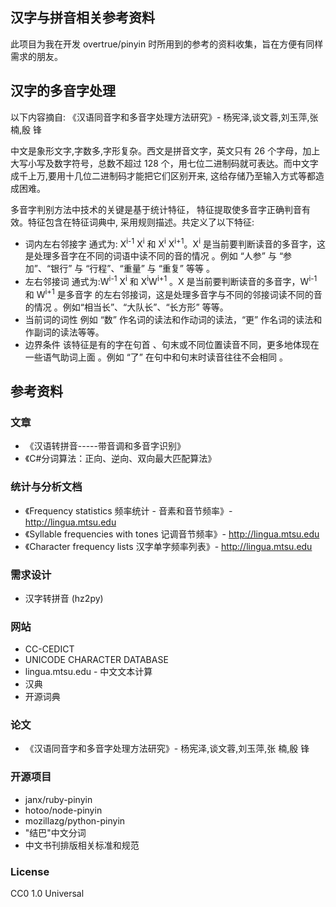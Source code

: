 汉字与拼音相关参考资料
---

此项目为我在开发 overtrue/pinyin 时所用到的参考的资料收集，旨在方便有同样需求的朋友。

## 汉字的多音字处理

以下内容摘自: 《汉语同音字和多音字处理方法研究》- 杨宪泽,谈文蓉,刘玉萍,张  楠,殷  锋

中文是象形文字,字数多,字形复杂。西文是拼音文字，英文只有 26 个字母，加上大写小写及数字符号，总数不超过 128 个，用七位二进制码就可表达。而中文字成千上万,要用十几位二进制码才能把它们区别开来, 这给存储乃至输入方式等都造成困难。

多音字判别方法中技术的关键是基于统计特征， 特征提取使多音字正确判音有效。特征包含在特征词典中, 采用规则描述。共定义了以下特征:

- 词内左右邻接字
    通式为: X<sup>i-1</sup> X<sup>i</sup> 和 X<sup>i</sup> X<sup>i+1</sup>。X<sup>i</sup> 是当前要判断读音的多音字，这是处理多音字在不同的词语中读不同的音的情况 。例如 “人参” 与 “参加”、“银行” 与 “行程”、“重量” 与 “重复” 等等 。
- 左右邻接词
    通式为:W<sup>i-1</sup> X<sup>i</sup> 和 X<sup>i</sup>W<sup>i+1</sup> 。X 是当前要判断读音的多音字，W<sup>i-1</sup> 和 W<sup>i+1</sup> 是多音字 的左右邻接词，这是处理多音字与不同的邻接词读不同的音的情况 。例如“相当长”、“大队长”、“长方形” 等等。
- 当前词的词性
    例如 “数” 作名词的读法和作动词的读法，“更” 作名词的读法和作副词的读法等等。
- 边界条件
    该特征是有的字在句首 、句末或不同位置读音不同，更多地体现在一些语气助词上面 。例如 “了” 在句中和句末时读音往往不会相同 。

## 参考资料

### 文章

- 《汉语转拼音-----带音调和多音字识别》
- 《C#分词算法：正向、逆向、双向最大匹配算法》

### 统计与分析文档

- 《Frequency statistics 频率统计 - 音素和音节频率》- http://lingua.mtsu.edu
- 《Syllable frequencies with tones 记调音节频率》- http://lingua.mtsu.edu
- 《Character frequency lists 汉字单字频率列表》- http://lingua.mtsu.edu

### 需求设计

- 汉字转拼音 (hz2py)

### 网站

- CC-CEDICT
- UNICODE CHARACTER DATABASE
- lingua.mtsu.edu - 中文文本计算
- 汉典
- 开源词典

### 论文

- 《汉语同音字和多音字处理方法研究》- 杨宪泽,谈文蓉,刘玉萍,张  楠,殷  锋

### 开源项目

- janx/ruby-pinyin
- hotoo/node-pinyin
- mozillazg/python-pinyin
- "结巴"中文分词
- 中文书刊排版相关标准和规范

### License

CC0 1.0 Universal
